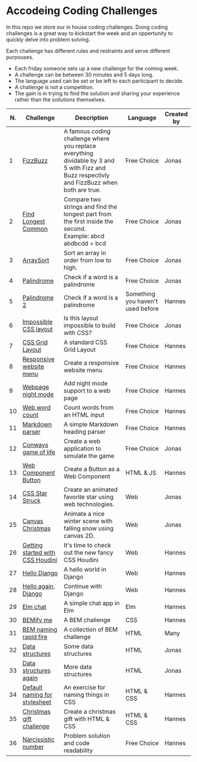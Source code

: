 # Accodeing Coding Challenges

In this repo we store our in house coding challenges. Doing coding challenges is a great way to kickstart the week and an oppertunity to quickly delve into problem solving.

Each challenge has different rules and restraints and serve different purpouses.

- Each friday someone sets up a new challenge for the coming week.
- A challenge can be between 30 minutes and 5 days long.
- The language used can be set or be left to each participant to decide.
- A challenge is not a competition.
- The gain is in trying to find the solution and sharing your experience rather than the sollutions themselves.

| N.  | Challenge | Description | Language | Created by |
| --- | --------- | ----------- | -------- | ---------- |
| 1   | [FizzBuzz](01%20-%20FizzBuzz) | A famous coding challenge where you replace everything dividable by 3 and 5 with Fizz and Buzz respectivly and FizzBuzz when both are true. | Free Choice | Jonas |
| 2   | [Find Longest Common](02%20-%20Find%20Longest%20Common) | Compare two strings and find the longest part from the first inside the second.<br>Example: abcd abdbcdd = bcd | Free Choice | Jonas |
| 3   | [ArraySort](03%20-%20ArraySort) | Sort an array in order from low to high. | Free Choice | Jonas |
| 4   | [Palindrome](04%20-%20Palindrome) | Check if a word is a palindrome | Free Choice | Jonas |
| 5   | [Palindrome 2](05%20-%20Palindrome%202) | Check if a word is a palindrome | Something you haven't used before | Hannes |
| 6   | [Impossible CSS layout](06%20-%20CSS%20columns) | Is this layout impossible to build with CSS? | Free Choice | Jonas |
| 7   | [CSS Grid Layout](07%20-%20CSS%20Layout) | A standard CSS Grid Layout | Free Choice | Hannes |
| 8   | [Responsive website menu](08%20-%20Responsive%20HTML%20menu) | Create a responsive website menu | Free Choice | Hannes |
| 9   | [Webpage night mode](09%20-%20Webpage%20night%20mode) | Add night mode support to a web page | Free Choice| Hannes |
| 10  | [Web word count](10%20-%20Web%20word%20count) | Count words from an HTML input | Free Choice | Hannes |
| 11  | [Markdown parser](11%20-%20Markdown%20parser) | A simple Markdown heading parser | Free Choice | Hannes |
| 12  | [Conways game of life](12%20-%20Conways%20game%20of%20life) | Create a web application to simulate the game | Free Choice | Jonas |
| 13  | [Web Component Button](13%20-%20Web%20Component%20button) | Create a Button as a Web Component | HTML & JS | Hannes |
| 14  | [CSS Star Struck](14%20-%20CSS%20Star%20Struck) | Create an animated favorite star using web technologies. | Web | Jonas |
| 25  | [Canvas Christmas](25%20-%20Canvas%20christmas) | Animate a nice winter scene with falling snow using canvas 2D. | Web | Jonas |
| 26  | [Getting started with CSS Houdini](26%20-%20Getting%20started%20with%20CSS%20Houdini) | It's time to check out the new fancy CSS Houdini | Web | Hannes |
| 27  | [Hello Django](27%20-%20Hello%20Django) | A hello world in Django | Web | Hannes |
| 28  | [Hello again, Django](28%20-%20Hello%20again%2C%20Django) | Continue with Django | Web | Hannes |
| 29  | [Elm chat](29%20-%20Elm%20chat) | A simple chat app in Elm | Elm | Hannes |
| 30  | [BEMify me](30%20-%20BEMify%20me) | A BEM challenge | CSS | Hannes |
| 31  | [BEM naming rapid fire](31%20-%20BEM%20naming%20rapid%20fire) | A collection of BEM challenge | HTML | Many |
| 32  | [Data structures](32%20-%20Data%20structures) | Some data structures | HTML | Jonas |
| 33  | [Data structures again](33%20-%20Data%20structures%20again) | More data structures | HTML | Jonas |
| 34  | [Default naming for stylesheet](34%20-%20Default%20naming%20for%20stylesheet) | An exercise for naming things in CSS | HTML & CSS | Hannes |
| 35  | [Christmas gift challenge](35%20-%20Christmas%20gift%20challenge) | Create a christmas gift with HTML & CSS | HTML & CSS | Hannes |
| 36  | [Narcissistic number](36%20-%20Narcissistic%20number) | Problem solution and code readability | Free Choice | Hannes |
